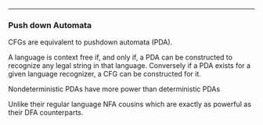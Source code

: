 
---

### Push down Automata

CFGs are equivalent to pushdown automata (PDA).

A language is context free if, and only if, a PDA can be constructed to recognize
any legal string in that language. Conversely if a PDA exists for a given language
recognizer, a CFG can be constructed for it.

Nondeterministic PDAs have more power than deterministic PDAs

Unlike their regular language NFA cousins which are exactly as powerful as their
DFA counterparts.
